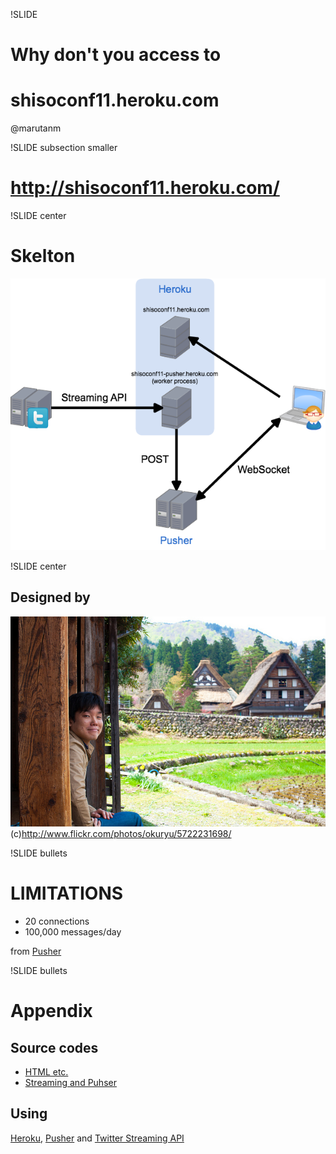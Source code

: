 !SLIDE 
# Why don't you access to
# shisoconf11.heroku.com
@marutanm

!SLIDE subsection smaller
# http://shisoconf11.heroku.com/

!SLIDE center
# Skelton
![system](system.png)

!SLIDE center
## Designed by
![designer](t_hero.jpg)
(c)http://www.flickr.com/photos/okuryu/5722231698/

!SLIDE bullets
# LIMITATIONS
* 20 connections
* 100,000 messages/day

from [Pusher](http://pusher.com/pricing)

!SLIDE bullets
# Appendix
## Source codes
* [HTML etc.](https://github.com/Shisobu/shisoconf11)
* [Streaming and Puhser](https://github.com/marutanm/twitter-stream-pusher)

## Using
[Heroku](http://www.heroku.com/),
[Pusher](http://pusher.com/)
and [Twitter Streaming API](https://dev.twitter.com/docs/streaming-api/methods)
